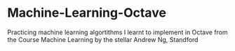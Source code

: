 # Machine-Learning-Octave
Practicing machine learning algortithms I learnt to implement in Octave
from the Course Machine Learning by the stellar Andrew Ng, Standford
